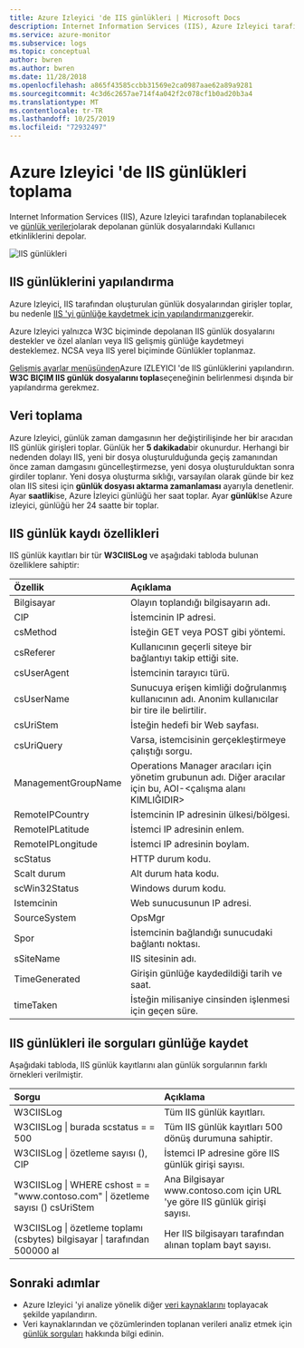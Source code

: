 ```yaml
---
title: Azure Izleyici 'de IIS günlükleri | Microsoft Docs
description: Internet Information Services (IIS), Azure Izleyici tarafından toplanabilecek günlük dosyalarındaki Kullanıcı etkinliklerini depolar.  Bu makalede, Azure Izleyici 'de oluşturdukları kayıtların IIS günlüklerinin ve ayrıntılarının nasıl yapılandırılacağı açıklanır.
ms.service: azure-monitor
ms.subservice: logs
ms.topic: conceptual
author: bwren
ms.author: bwren
ms.date: 11/28/2018
ms.openlocfilehash: a865f43585ccbb31569e2ca0987aae62a89a9281
ms.sourcegitcommit: 4c3d6c2657ae714f4a042f2c078cf1b0ad20b3a4
ms.translationtype: MT
ms.contentlocale: tr-TR
ms.lasthandoff: 10/25/2019
ms.locfileid: "72932497"
---
```

# <a name="collect-iis-logs-in-azure-monitor"></a>Azure Izleyici 'de IIS günlükleri toplama
Internet Information Services (IIS), Azure Izleyici tarafından toplanabilecek ve [günlük verileri](data-platform.md)olarak depolanan günlük dosyalarındaki Kullanıcı etkinliklerini depolar.

![IIS günlükleri](media/data-sources-iis-logs/overview.png)

## <a name="configuring-iis-logs"></a>IIS günlüklerini yapılandırma
Azure Izleyici, IIS tarafından oluşturulan günlük dosyalarından girişler toplar, bu nedenle [IIS 'yi günlüğe kaydetmek için yapılandırmanız](https://technet.microsoft.com/library/hh831775.aspx)gerekir.

Azure Izleyici yalnızca W3C biçiminde depolanan IIS günlük dosyalarını destekler ve özel alanları veya IIS gelişmiş günlüğe kaydetmeyi desteklemez. NCSA veya IIS yerel biçiminde Günlükler toplanmaz.

[Gelişmiş ayarlar menüsünden](agent-data-sources.md#configuring-data-sources)Azure IZLEYICI 'de IIS günlüklerini yapılandırın.  **W3C BIÇIM IIS günlük dosyalarını topla**seçeneğinin belirlenmesi dışında bir yapılandırma gerekmez.


## <a name="data-collection"></a>Veri toplama
Azure Izleyici, günlük zaman damgasının her değiştirilişinde her bir aracıdan IIS günlük girişleri toplar. Günlük her **5 dakikada**bir okunurdur. Herhangi bir nedenden dolayı IIS, yeni bir dosya oluşturulduğunda geçiş zamanından önce zaman damgasını güncelleştirmezse, yeni dosya oluşturulduktan sonra girdiler toplanır. Yeni dosya oluşturma sıklığı, varsayılan olarak günde bir kez olan IIS sitesi için **günlük dosyası aktarma zamanlaması** ayarıyla denetlenir. Ayar **saatlik**ise, Azure İzleyici günlüğü her saat toplar. Ayar **günlük**Ise Azure izleyici, günlüğü her 24 saatte bir toplar.


## <a name="iis-log-record-properties"></a>IIS günlük kaydı özellikleri
IIS günlük kayıtları bir tür **W3CIISLog** ve aşağıdaki tabloda bulunan özelliklere sahiptir:

| Özellik | Açıklama |
|:--- |:--- |
| Bilgisayar |Olayın toplandığı bilgisayarın adı. |
| CIP |İstemcinin IP adresi. |
| csMethod |İsteğin GET veya POST gibi yöntemi. |
| csReferer |Kullanıcının geçerli siteye bir bağlantıyı takip ettiği site. |
| csUserAgent |İstemcinin tarayıcı türü. |
| csUserName |Sunucuya erişen kimliği doğrulanmış kullanıcının adı. Anonim kullanıcılar bir tire ile belirtilir. |
| csUriStem |İsteğin hedefi bir Web sayfası. |
| csUriQuery |Varsa, istemcisinin gerçekleştirmeye çalıştığı sorgu. |
| ManagementGroupName |Operations Manager aracıları için yönetim grubunun adı.  Diğer aracılar için bu, AOI-\<çalışma alanı KIMLIĞIDIR\> |
| RemoteIPCountry |İstemcinin IP adresinin ülkesi/bölgesi. |
| RemoteIPLatitude |İstemci IP adresinin enlem. |
| RemoteIPLongitude |İstemci IP adresinin boylam. |
| scStatus |HTTP durum kodu. |
| Scalt durum |Alt durum hata kodu. |
| scWin32Status |Windows durum kodu. |
| Istemcinin |Web sunucusunun IP adresi. |
| SourceSystem |OpsMgr |
| Spor |İstemcinin bağlandığı sunucudaki bağlantı noktası. |
| sSiteName |IIS sitesinin adı. |
| TimeGenerated |Girişin günlüğe kaydedildiği tarih ve saat. |
| timeTaken |İsteğin milisaniye cinsinden işlenmesi için geçen süre. |

## <a name="log-queries-with-iis-logs"></a>IIS günlükleri ile sorguları günlüğe kaydet
Aşağıdaki tabloda, IIS günlük kayıtlarını alan günlük sorgularının farklı örnekleri verilmiştir.

| Sorgu | Açıklama |
|:--- |:--- |
| W3CIISLog |Tüm IIS günlük kayıtları. |
| W3CIISLog &#124; burada scstatus = = 500 |Tüm IIS günlük kayıtları 500 dönüş durumuna sahiptir. |
| W3CIISLog &#124; özetleme sayısı (), CIP |İstemci IP adresine göre IIS günlük girişi sayısı. |
| W3CIISLog &#124; WHERE cshost = = "www\.contoso.com" &#124; özetleme sayısı () csUriStem |Ana Bilgisayar www\.contoso.com için URL 'ye göre IIS günlük girişi sayısı. |
| W3CIISLog &#124; özetleme toplamı (csbytes) bilgisayar &#124; tarafından 500000 al |Her IIS bilgisayarı tarafından alınan toplam bayt sayısı. |

## <a name="next-steps"></a>Sonraki adımlar
* Azure Izleyici 'yi analize yönelik diğer [veri kaynaklarını](agent-data-sources.md) toplayacak şekilde yapılandırın.
* Veri kaynaklarından ve çözümlerinden toplanan verileri analiz etmek için [günlük sorguları](../log-query/log-query-overview.md) hakkında bilgi edinin.
